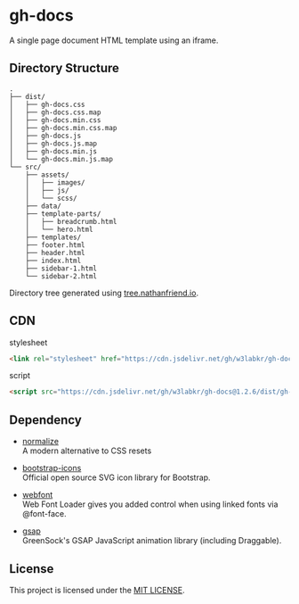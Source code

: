 # gh-docs

A single page document HTML template using an iframe.

## Directory Structure

```text
.
├── dist/
│   ├── gh-docs.css
│   ├── gh-docs.css.map
│   ├── gh-docs.min.css
│   ├── gh-docs.min.css.map
│   ├── gh-docs.js
│   ├── gh-docs.js.map
│   ├── gh-docs.min.js
│   └── gh-docs.min.js.map
└── src/
    ├── assets/
    │   ├── images/
    │   ├── js/
    │   └── scss/
    ├── data/
    ├── template-parts/
    │   ├── breadcrumb.html
    │   └── hero.html
    ├── templates/
    ├── footer.html
    ├── header.html
    ├── index.html
    ├── sidebar-1.html
    └── sidebar-2.html
```

Directory tree generated using [tree.nathanfriend.io](https://tree.nathanfriend.io/).

## CDN

stylesheet

```html
<link rel="stylesheet" href="https://cdn.jsdelivr.net/gh/w3labkr/gh-docs@1.2.6/dist/gh-docs.min.css" />
```

script

```html
<script src="https://cdn.jsdelivr.net/gh/w3labkr/gh-docs@1.2.6/dist/gh-docs.min.js"></script>
```

## Dependency

- [normalize](https://github.com/necolas/normalize.css/)  
  A modern alternative to CSS resets

- [bootstrap-icons](https://github.com/twbs/icons)  
  Official open source SVG icon library for Bootstrap.

- [webfont](https://github.com/typekit/webfontloader)  
  Web Font Loader gives you added control when using linked fonts via @font-face.

- [gsap](https://github.com/greensock/GSAP)  
  GreenSock's GSAP JavaScript animation library (including Draggable).

## License

This project is licensed under the [MIT LICENSE](LICENSE).
